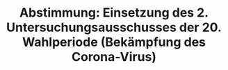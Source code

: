 ---
abstimmung:
  abstimmung: 1
  bundestagssitzung: 96
  datum: 19. April 2023
  legislaturperiode: 20
categories:
- Todo
data:
- title: Abstimmungsergebnis 20230419_1.pdf
  url: /res/2025-btw/abstimmungsergebnisse/20230419_1.pdf
- title: Abstimmungsergebnis 20230419_1_xls.xlsx
  url: /res/2025-btw/abstimmungsergebnisse/20230419_1_xls.xlsx
- title: Abstimmungsergebnis 20230419_1_xls.csv
  url: /res/2025-btw/abstimmungsergebnisse_csv/20230419_1_xls.csv
documents:
- local: /res/2025-btw/drucksachen/2003706.pdf
  summary: '### Antrag der AfD-Fraktion: Einsetzung eines zweiten Untersuchungsausschusses
    zur Corona-Pandemie


    Dieser Antrag der AfD-Fraktion fordert die Einrichtung eines zweiten Untersuchungsausschusses,
    um die Maßnahmen der Bundesregierung während der Corona-Pandemie zu untersuchen.  Der
    Ausschuss soll die Verhältnismäßigkeit der Maßnahmen, die Folgen für die Bevölkerung
    und Wirtschaft sowie die Vorbereitung und das Krisenmanagement der Regierung untersuchen.



    **Kernpunkte und Ziele:**


    * Einsetzung eines zweiten Untersuchungsausschusses

    * Untersuchung der Maßnahmen der Bundesregierung während der Corona-Pandemie

    * Bewertung der Verhältnismäßigkeit der Maßnahmen

    * Analyse der Folgen für Gesundheit, Wirtschaft und Gesellschaft

    * Untersuchung der Vorbereitung und des Krisenmanagements der Regierung

    * Empfehlungen für zukünftige Pandemien'
  title: Drucksache 20/3706
  url: https://dserver.bundestag.de/btd/20/037/2003706.pdf
- local: /res/2025-btw/drucksachen/2005445.pdf
  summary: '### Beschlussempfehlung und Bericht des Ausschusses für Wahlprüfung, Immunität
    und Geschäftsordnung


    Der Ausschuss empfiehlt die Ablehnung eines Antrags der AfD-Fraktion zur Einrichtung
    eines zweiten Untersuchungsausschusses zur Corona-Pandemie.


    **Kernpunkte und Ziele:**


    * Ablehnung des Antrags der AfD-Fraktion.

    * Kein zweiter Untersuchungsausschuss zur Corona-Pandemie.'
  title: Drucksache 20/5445
  url: https://dserver.bundestag.de/btd/20/054/2005445.pdf
ergebnis:
  AfD:
    enthaltung: 0
    gesamt: 78
    ja: 0
    nein: 67
    nichtabgegeben: 11
    ungueltig: 0
  Bündnis 90/Die Grünen:
    enthaltung: 0
    gesamt: 118
    ja: 105
    nein: 0
    nichtabgegeben: 13
    ungueltig: 0
  CDU/CSU:
    enthaltung: 0
    gesamt: 197
    ja: 170
    nein: 2
    nichtabgegeben: 25
    ungueltig: 0
  Die Linke:
    enthaltung: 0
    gesamt: 39
    ja: 30
    nein: 0
    nichtabgegeben: 9
    ungueltig: 0
  FDP:
    enthaltung: 0
    gesamt: 91
    ja: 80
    nein: 0
    nichtabgegeben: 11
    ungueltig: 0
  Fraktionslos:
    enthaltung: 0
    gesamt: 6
    ja: 1
    nein: 2
    nichtabgegeben: 3
    ungueltig: 0
  SPD:
    enthaltung: 0
    gesamt: 205
    ja: 191
    nein: 0
    nichtabgegeben: 14
    ungueltig: 0
layout: abstimmung
links:
- title: Link zu bundestag.de
  url: https://www.bundestag.de/parlament/plenum/abstimmung/abstimmung?id=841
preview: 'Deutscher Bundestag


  96. Sitzung des Deutschen Bundestages

  am Mittwoch, 19. April 2023


  Endgültiges Ergebnis der Namentlichen Abstimmung Nr. 1


  Beschlussempfehlung des Ausschusses für Wahlprüfung, Immunität und Geschäftsordnung

  (1. Ausschuss)

  zu dem Antrag der Abgeordneten Thomas Seitz, Stephan Brandner, Fabian Jacobi, weiterer

  Abgeordneter und der Fraktion der AfD

  Einsetzung des 2. Untersuchungsausschusses der 20. Wahlperiode (Bekämpfung des

  Corona-Virus)

  Drucksachen 20/3706 und 20/5445'
tags:
- Todo
title: 'Abstimmung: Einsetzung des 2. Untersuchungsausschusses der 20. Wahlperiode
  (Bekämpfung des Corona-Virus)'
---